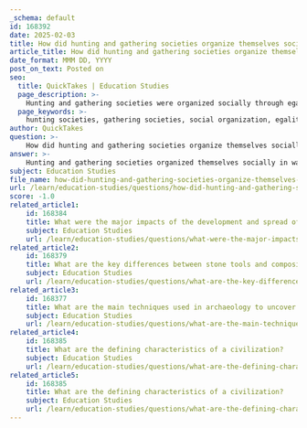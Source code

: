 ```yaml
---
_schema: default
id: 168392
date: 2025-02-03
title: How did hunting and gathering societies organize themselves socially?
article_title: How did hunting and gathering societies organize themselves socially?
date_format: MMM DD, YYYY
post_on_text: Posted on
seo:
  title: QuickTakes | Education Studies
  page_description: >-
    Hunting and gathering societies were organized socially through egalitarian structures, kinship ties, and communal resource management, adapting to their nomadic lifestyles and environments.
  page_keywords: >-
    hunting societies, gathering societies, social organization, egalitarian, kinship ties, nomadic lifestyle, resource sharing, cultural practices, mobility, communal resources
author: QuickTakes
question: >-
    How did hunting and gathering societies organize themselves socially?
answer: >-
    Hunting and gathering societies organized themselves socially in ways that were largely influenced by their nomadic lifestyle and reliance on the environment for subsistence. Here are some key aspects of their social organization:\n\n1. **Egalitarian Social Structures**: Many hunting and gathering societies exhibited egalitarian social structures, meaning that there was minimal hierarchy among members. This lack of rigid social stratification facilitated cooperation and resource sharing, which were essential for survival in challenging environments. Decisions were often made collectively, and leadership roles were typically informal and based on experience or knowledge rather than inherited status.\n\n2. **Kinship Ties**: Kinship played a crucial role in the social organization of these societies. Family and clan relationships were fundamental, providing a support network that helped maintain social cohesion. Kinship ties not only defined social roles and responsibilities but also influenced resource sharing and cooperation during hunting and gathering activities. Extended family groups often traveled together, reinforcing bonds and ensuring mutual support.\n\n3. **Mobility and Adaptability**: The nomadic nature of hunting and gathering societies required them to be highly mobile and adaptable. Social structures were flexible, allowing groups to respond to environmental changes and resource availability. This adaptability was crucial for survival, as it enabled them to move to areas with abundant food and water.\n\n4. **Lack of Property Concepts**: In many hunting and gathering societies, there was little emphasis on individual ownership of land or resources. Instead, resources were often viewed as communal, with a focus on sharing and cooperation. This communal approach to resources helped to reduce conflict and fostered a sense of community among members.\n\n5. **Cultural Practices and Oral Histories**: Social organization was also reflected in cultural practices, rituals, and oral histories that reinforced group identity and shared values. These practices helped to transmit knowledge about the environment, hunting techniques, and social norms, ensuring that essential information was passed down through generations.\n\nIn summary, hunting and gathering societies were characterized by egalitarian structures, strong kinship ties, mobility, communal resource management, and rich cultural practices. These elements were vital for their survival and adaptation in diverse environments.
subject: Education Studies
file_name: how-did-hunting-and-gathering-societies-organize-themselves-socially.md
url: /learn/education-studies/questions/how-did-hunting-and-gathering-societies-organize-themselves-socially
score: -1.0
related_article1:
    id: 168384
    title: What were the major impacts of the development and spread of agriculture on societies?
    subject: Education Studies
    url: /learn/education-studies/questions/what-were-the-major-impacts-of-the-development-and-spread-of-agriculture-on-societies
related_article2:
    id: 168379
    title: What are the key differences between stone tools and composite tools in tool technology?
    subject: Education Studies
    url: /learn/education-studies/questions/what-are-the-key-differences-between-stone-tools-and-composite-tools-in-tool-technology
related_article3:
    id: 168377
    title: What are the main techniques used in archaeology to uncover historical evidence?
    subject: Education Studies
    url: /learn/education-studies/questions/what-are-the-main-techniques-used-in-archaeology-to-uncover-historical-evidence
related_article4:
    id: 168385
    title: What are the defining characteristics of a civilization?
    subject: Education Studies
    url: /learn/education-studies/questions/what-are-the-defining-characteristics-of-a-civilization
related_article5:
    id: 168385
    title: What are the defining characteristics of a civilization?
    subject: Education Studies
    url: /learn/education-studies/questions/what-are-the-defining-characteristics-of-a-civilization
---
```


&nbsp;